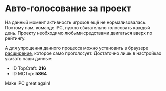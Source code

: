 # Авто-голосование за проект

На данный момент активность игроков ещё не нормализовалась. Поэтому нам, команде iPC, нужно обязательно голосовать каждый день. Проекту необходимо любыми средствами двигаться вверх по рейтингу.

А для упрощения данного процесса можно установить в браузере [расширение](//chrome.google.com/webstore/detail/auto-vote-minecraftratin/mdfmiljoheedihbcfiifopgmlcincadd), которое само проголосует. Достаточно лишь в настройках указать наши данные:

* ID TopСraft: **216**
* ID MCTop: **5864**

Make iPC great again!

